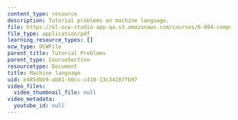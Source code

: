 ```yaml
---
content_type: resource
description: Tutorial problems on machine language.
file: https://ol-ocw-studio-app-qa.s3.amazonaws.com/courses/6-004-computation-structures-spring-2009/e485dbb9ab8156ccc41013c34287fb97_MIT6_004s09_tutor12.pdf
file_type: application/pdf
learning_resource_types: []
ocw_type: OCWFile
parent_title: Tutorial Problems
parent_type: CourseSection
resourcetype: Document
title: Machine language
uid: e485dbb9-ab81-56cc-c410-13c34287fb97
video_files:
  video_thumbnail_file: null
video_metadata:
  youtube_id: null
---
```

